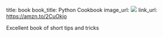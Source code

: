 title: book
book_title: Python Cookbook
image_url: <a href="https://www.amazon.com/Python-Cookbook-Third-David-Beazley/dp/1449340377/ref=as_li_ss_il?ie=UTF8&qid=1546902910&sr=8-1&keywords=python+cookbook&linkCode=li2&tag=expaand-20&linkId=a593ab26be5e5dd3d758148b49338414&language=en_US" target="_blank"><img border="0" src="//ws-na.amazon-adsystem.com/widgets/q?_encoding=UTF8&ASIN=1449340377&Format=_SL160_&ID=AsinImage&MarketPlace=US&ServiceVersion=20070822&WS=1&tag=expaand-20&language=en_US" ></a><img src="https://ir-na.amazon-adsystem.com/e/ir?t=expaand-20&language=en_US&l=li2&o=1&a=1449340377" width="1" height="1" border="0" alt="" style="border:none !important; margin:0px !important;" />
link_url: https://amzn.to/2CuOkjo

Excellent book of short tips and tricks